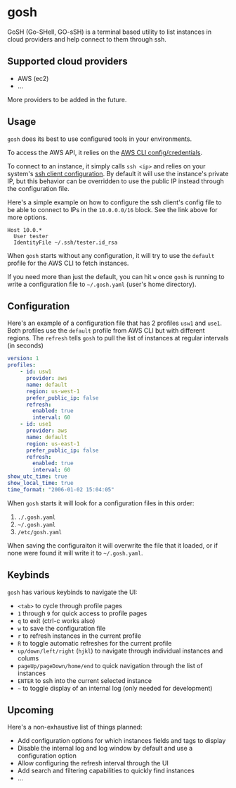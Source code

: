 
# gosh

GoSH (Go-SHell, GO-sSH) is a terminal based utility to list instances in cloud providers and help connect to them through ssh.

## Supported cloud providers

* AWS (ec2)
* ...

More providers to be added in the future.

## Usage

`gosh` does its best to use configured tools in your environments.

To access the AWS API, it relies on the [AWS CLI config/credentials](https://docs.aws.amazon.com/cli/latest/userguide/cli-chap-configure.html).

To connect to an instance, it simply calls `ssh <ip>` and relies on your system's [ssh client configuration](https://www.ssh.com/academy/ssh/config). By default it will use the instance's private IP, but this behavior can be overridden to use the public IP instead through the configuration file.

Here's a simple example on how to configure the ssh client's config file to be able to connect to IPs in the `10.0.0.0/16` block. See the link above for more options.

```
Host 10.0.*
  User tester
  IdentityFile ~/.ssh/tester.id_rsa
```

When `gosh` starts without any configuration, it will try to use the `default` profile for the AWS CLI to fetch instances.

If you need more than just the default, you can hit `w` once `gosh` is running to write a configuration file to `~/.gosh.yaml` (user's home directory).

## Configuration

Here's an example of a configuration file that has 2 profiles `usw1` and `use1`. Both profiles use the `default` profile from AWS CLI but with different regions. The `refresh` tells `gosh` to pull the list of instances at regular intervals (in seconds)

```yaml
version: 1
profiles:
    - id: usw1
      provider: aws
      name: default
      region: us-west-1
      prefer_public_ip: false
      refresh:
        enabled: true
        interval: 60
    - id: use1
      provider: aws
      name: default
      region: us-east-1
      prefer_public_ip: false
      refresh:
        enabled: true
        interval: 60
show_utc_time: true
show_local_time: true
time_format: "2006-01-02 15:04:05"
```

When `gosh` starts it will look for a configuration files in this order:

1. `./.gosh.yaml`
2. `~/.gosh.yaml`
3. `/etc/gosh.yaml`

When saving the configuraiton it will overwrite the file that it loaded, or if none were found it will write it to `~/.gosh.yaml`.

## Keybinds

`gosh` has various keybinds to navigate the UI:

* `<tab>` to cycle through profile pages
* `1` through `9` for quick access to profile pages
* `q` to exit (ctrl-c works also)
* `w` to save the configuration file
* `r` to refresh instances in the current profile
* `R` to toggle automatic refreshes for the current profile
* `up/down/left/right` (`hjkl`) to navigate through individual instances and colums
* `pageUp/pageDown/home/end` to quick navigation through the list of instances
* `ENTER` to ssh into the current selected instance
* `~` to toggle display of an internal log (only needed for development)

## Upcoming

Here's a non-exhaustive list of things planned:

* Add configuration options for which instances fields and tags to display
* Disable the internal log and log window by default and use a configuration option
* Allow configuring the refresh interval through the UI
* Add search and filtering capabilities to quickly find instances
* ...
